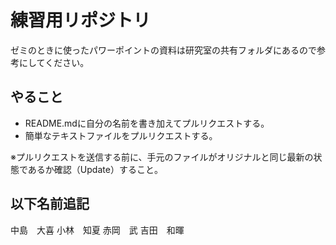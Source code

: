 ﻿# 練習用リポジトリ
 
 ゼミのときに使ったパワーポイントの資料は研究室の共有フォルダにあるので参考にしてください。
 
## やること

* README.mdに自分の名前を書き加えてプルリクエストする。
* 簡単なテキストファイルをプルリクエストする。

※プルリクエストを送信する前に、手元のファイルがオリジナルと同じ最新の状態であるか確認（Update）すること。

## 以下名前追記
中島　大喜
小林　知夏
赤岡　武
吉田　和暉
